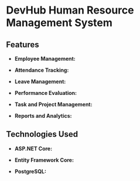 # DevHub Human Resource Management System


## Features

- **Employee Management:**

- **Attendance Tracking:** 

- **Leave Management:** 

- **Performance Evaluation:** 

- **Task and Project Management:**

- **Reports and Analytics:** 

## Technologies Used

- **ASP.NET Core:** 

- **Entity Framework Core:** 

- **PostgreSQL:** 

